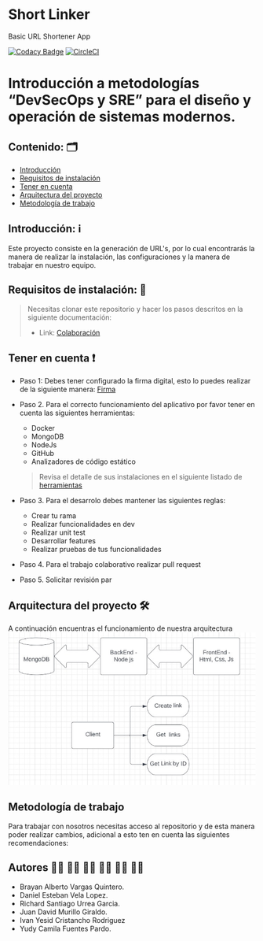 # Short Linker
Basic URL Shortener App

[![Codacy Badge](https://app.codacy.com/project/badge/Grade/be04af8e5e9a4fd0ac4b6ab826ca610f)](https://www.codacy.com/gh/RichardUG/short-linker/dashboard?utm_source=github.com&amp;utm_medium=referral&amp;utm_content=RichardUG/short-linker&amp;utm_campaign=Badge_Grade)
[![CircleCI](https://dl.circleci.com/status-badge/img/gh/RichardUG/short-linker/tree/main.svg?style=svg)](https://dl.circleci.com/status-badge/redirect/gh/RichardUG/short-linker/tree/main)


# Introducción a metodologías “DevSecOps y SRE” para el diseño y operación de sistemas modernos. 
	  								
## Contenido: 🗂️ 

* [Introducción](#Introducción)
* [Requisitos de instalación](#Requisitos)
* [Tener en cuenta](#Consideraciones)
* [Arquitectura del proyecto](#Arquitectura)
* [Metodología de trabajo](#metodología)

<a name="Introducción"></a>
## Introducción: ℹ️ 
Este proyecto consiste en la generación de URL's, por lo cual encontrarás la manera de realizar la instalación, las configuraciones y la manera de trabajar en nuestro equipo.

<a name="Requisitos"></a>
## Requisitos de instalación: 📘

>	Necesitas clonar este repositorio y hacer los pasos descritos en la siguiente documentación:  
>
> - Link: [Colaboración](https://github.com/develalopez/short-linker/blob/main/instructivos/Colaboracion.md)

<a name="Consideraciones"></a>
## Tener en cuenta ❗

- Paso 1: Debes tener configurado la firma digital, esto lo puedes realizar de la siguiente manera: [Firma](https://github.com/develalopez/short-linker/blob/main/instructivos/seguridad.md)
- Paso 2. Para el correcto funcionamiento del aplicativo por favor tener en cuenta las siguientes herramientas:
	- Docker
	- MongoDB
	- NodeJs
	- GitHub
	- Analizadores de código estático
	> Revisa el detalle de sus instalaciones en el siguiente listado de [herramientas](https://github.com/develalopez/short-linker/blob/main/instructivos/herramientas.md)

- Paso 3. Para el desarrolo debes mantener las siguientes reglas: 
 	- Crear tu rama
 	- Realizar funcionalidades en dev
 	- Realizar unit test 
 	- Desarrollar features 
 	- Realizar pruebas de tus funcionalidades 
 
- Paso 4. Para el trabajo colaborativo realizar pull request
- Paso 5. Solicitar revisión par
	

<a name="Arquitectura"></a>
## Arquitectura del proyecto 🛠 

A continuación encuentras el funcionamiento de nuestra arquitectura
![arquitectura](https://github.com/develalopez/short-linker/blob/main/img/Arquitectura.jpg)

<a name="metodología"></a>
## Metodología de trabajo 

Para trabajar con nosotros necesitas acceso al repositorio y de esta manera poder realizar cambios, adicional a esto ten en cuenta las siguientes recomendaciones: 

## Autores  👨‍🦱 👨‍🦱 👨‍🦱 👨‍🦱 👨‍🦱 🙍‍♀️
  - Brayan Alberto Vargas Quintero. 
  - Daniel Esteban Vela Lopez.
  - Richard Santiago Urrea Garcia. 
  - Juan David Murillo Giraldo.
  - Ivan Yesid Cristancho Rodriguez
  - Yudy Camila Fuentes Pardo.
  
  
  
